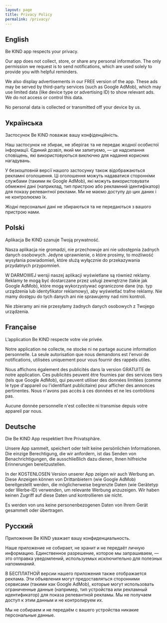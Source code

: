 ```yaml
---
layout: page
title: Privacy Policy
permalink: /privacy/
---
```


## English
Be KIND app respects your privacy.

Our app does not collect, store, or share any personal information. The only permission we request is to send notifications, which are used solely to provide you with helpful reminders.

We also display advertisements in our FREE version of the app. These ads may be served by third-party services (such as Google AdMob), which may use limited data (like device type or advertising ID) to show relevant ads. We do not access or control this data.

No personal data is collected or transmitted off your device by us.

## Українська
Застосунок Be KIND поважає вашу конфіденційність.

Наш застосунок не збирає, не зберігає та не передає жодної особистої інформації. Єдиний дозвіл, який ми запитуємо, — це надсилання сповіщень, які використовуються виключно для надання корисних нагадувань.

У безкоштовній версії нашого застосунку також відображаються рекламні оголошення. Ці оголошення можуть надаватися сторонніми службами (такими як Google AdMob), які можуть використовувати обмежені дані (наприклад, тип пристрою або рекламний ідентифікатор) для показу релевантної реклами. Ми не маємо доступу до цих даних і не контролюємо їх.

Жодні персональні дані не збираються та не передаються з вашого пристрою нами.

## Polski
Aplikacja Be KIND szanuje Twoją prywatność.

Nasza aplikacja nie gromadzi, nie przechowuje ani nie udostępnia żadnych danych osobowych. Jedyne uprawnienie, o które prosimy, to możliwość wysyłania powiadomień, które służą wyłącznie do przekazywania przydatnych przypomnień.

W DARMOWEJ wersji naszej aplikacji wyświetlane są również reklamy. Reklamy te mogą być dostarczane przez usługi zewnętrzne (takie jak Google AdMob), które mogą wykorzystywać ograniczone dane (np. typ urządzenia lub identyfikator reklamowy), aby wyświetlać trafne reklamy. Nie mamy dostępu do tych danych ani nie sprawujemy nad nimi kontroli.

Nie zbieramy ani nie przesyłamy żadnych danych osobowych z Twojego urządzenia.

## Française
L’application Be KIND respecte votre vie privée.

Notre application ne collecte, ne stocke ni ne partage aucune information personnelle. La seule autorisation que nous demandons est l'envoi de notifications, utilisées uniquement pour vous fournir des rappels utiles.

Nous affichons également des publicités dans la version GRATUITE de notre application. Ces publicités peuvent être fournies par des services tiers (tels que Google AdMob), qui peuvent utiliser des données limitées (comme le type d'appareil ou l'identifiant publicitaire) pour afficher des annonces pertinentes. Nous n'avons pas accès à ces données et ne les contrôlons pas.

Aucune donnée personnelle n'est collectée ni transmise depuis votre appareil par nous.

## Deutsche
Die Be KIND App respektiert Ihre Privatsphäre.

Unsere App sammelt, speichert oder teilt keine persönlichen Informationen. Die einzige Berechtigung, die wir anfordern, ist das Senden von Benachrichtigungen, die ausschließlich dazu dienen, Ihnen hilfreiche Erinnerungen bereitzustellen.

In der KOSTENLOSEN Version unserer App zeigen wir auch Werbung an. Diese Anzeigen können von Drittanbietern (wie Google AdMob) bereitgestellt werden, die möglicherweise begrenzte Daten (wie Gerätetyp oder Werbe-ID) verwenden, um relevante Werbung anzuzeigen. Wir haben keinen Zugriff auf diese Daten und kontrollieren sie nicht.

Es werden von uns keine personenbezogenen Daten von Ihrem Gerät gesammelt oder übertragen.

## Русский
Приложение Be KIND уважает вашу конфиденциальность.

Наше приложение не собирает, не хранит и не передаёт личную информацию. Единственное разрешение, которое мы запрашиваем, — это отправка уведомлений, используемых исключительно для полезных напоминаний.

В БЕСПЛАТНОЙ версии нашего приложения также отображается реклама. Эти объявления могут предоставляться сторонними сервисами (такими как Google AdMob), которые могут использовать ограниченные данные (например, тип устройства или рекламный идентификатор) для показа релевантной рекламы. Мы не получаем доступ к этим данным и не контролируем их.

Мы не собираем и не передаём с вашего устройства никакие персональные данные.
